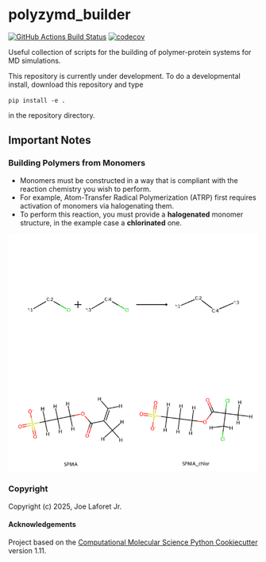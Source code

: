 polyzymd_builder
==============================
[//]: # (Badges)
[![GitHub Actions Build Status](https://github.com/joelaforet/polyzymd_builder/workflows/CI/badge.svg)](https://github.com/joelaforet/polyzymd_builder/actions?query=workflow%3ACI)
[![codecov](https://codecov.io/gh/joelaforet/polyzymd_builder/branch/main/graph/badge.svg)](https://codecov.io/gh/joelaforet/polyzymd_builder/branch/main)


Useful collection of scripts for the building of polymer-protein systems for MD simulations.

This repository is currently under development. To do a developmental install, download this repository and type

`pip install -e .`

in the repository directory.

## Important Notes

### Building Polymers from Monomers
* Monomers must be constructed in a way that is compliant with the reaction chemistry you wish to perform.
* For example, Atom-Transfer Radical Polymerization (ATRP) first requires activation of monomers via halogenating them.
* To perform this reaction, you must provide a **halogenated** monomer structure, in the example case a **chlorinated** one. 

![abstract](docs/_static/atrp_visual.png)
![abstract](docs/_static/SPMA_activation.png)

### Copyright

Copyright (c) 2025, Joe Laforet Jr.


#### Acknowledgements
 
Project based on the 
[Computational Molecular Science Python Cookiecutter](https://github.com/molssi/cookiecutter-cms) version 1.11.
